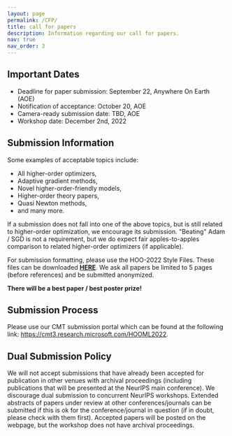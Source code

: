 ```yaml
---
layout: page
permalink: /CFP/
title: call for papers
description: Information regarding our call for papers.
nav: true
nav_order: 3
---
```


## Important Dates
- Deadline for paper submission: September 22, Anywhere On Earth (AOE)
- Notification of acceptance:    October 20, AOE
- Camera-ready submission date:  TBD, AOE
- Workshop date:                 December 2nd, 2022


## Submission Information

Some examples of acceptable topics include:
- All higher-order optimizers,
- Adaptive gradient methods,
- Novel higher-order-friendly models,
- Higher-order theory papers,
- Quasi Newton methods,
- and many more.

If a submission does not fall into one of the above topics, but is still related to higher-order optimization, we encourage its submission. "Beating" Adam / SGD is not a requirement, but we do expect fair apples-to-apples comparison to related higher-order optimizers (if applicable).

For submission formatting, please use the HOO-2022 Style Files. These files can be downloaded [**HERE**](https://order-up-ml.github.io/style.zip). We ask all papers be limited to 5 pages (before references) and be submitted anonymized.

**There will be a best paper / best poster prize!**

## Submission Process

Please use our CMT submission portal which can be found at the following link: https://cmt3.research.microsoft.com/HOOML2022.

## Dual Submission Policy

We will not accept submissions that have already been accepted for publication in other venues with archival proceedings (including publications that will be presented at the NeurIPS main conference). We discourage dual submission to concurrent NeurIPS workshops. Extended abstracts of papers under review at other conferences/journals can be submitted if this is ok for the conference/journal in question (if in doubt, please check with them first). Accepted papers will be posted on the webpage, but the workshop does not have archival proceedings.
